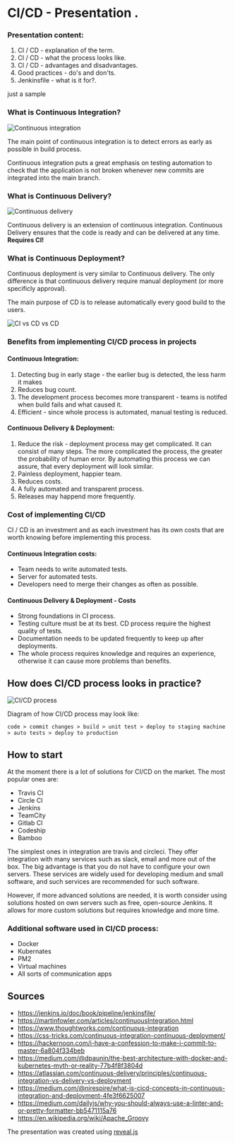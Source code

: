 # CI/CD - Presentation .

 ### Presentation content:
1. CI / CD - explanation of the term.
2. CI / CD - what the process looks like.
3. CI / CD - advantages and disadvantages.
4. Good practices - do's and don'ts.
5. Jenkinsfile - what is it for?.

just a sample

### What is Continuous Integration?
![Continuous integration](assets/continious-integration.png)

The main point of continuous integration is to detect errors as early as possible in build process.

Continuous integration puts a great emphasis on testing automation to check that the application is not broken whenever new commits are integrated into the main branch.

### What is Continuous Delivery?
![Continuous delivery](assets/press%20button.png)

Continuous delivery is an extension of continuous integration. Continuous Delivery ensures that the code is ready and can be delivered at any time. **Requires CI!**

### What is Continuous Deployment?
Continuous deployment is very similar to Continuous delivery. The only difference is that continuous delivery require manual deployment (or more specificly approval).

The main purpose of CD is to release automatically every good build to the users.

![CI vs CD vs CD](assets/CIvsCDvsCD.png)

### Benefits from implementing CI/CD process in projects

#### Continuous Integration:
1. Detecting bug in early stage - the earlier bug is detected, the less harm it makes
2. Reduces bug count.
3. The development process becomes more transparent - teams is notifed when build fails and what caused it.
4. Efficient - since whole process is automated, manual testing is reduced.

#### Continuous Delivery & Deployment:
1. Reduce the risk - deployment process may get complicated. It can consist of many steps. The more complicated the process, the greater the probability of human error. By automating this process we can assure, that every deployment will look similar.
2. Painless deployment, happier team.
3. Reduces costs.
4. A fully automated and transparent process.
5. Releases may happend more frequently.

### Cost of implementing CI/CD
CI / CD is an investment and as each investment has its own costs that are worth knowing before implementing this process.

#### Continuous Integration costs:
- Team needs to write automated tests.
- Server for automated tests.
- Developers need to merge their changes as often as possible.

#### Continuous Delivery & Deployment - Costs
- Strong foundations in CI process.
- Testing culture must be at its best. CD process require the highest quality of tests.
- Documentation needs to be updated frequently to keep up after deployments.
- The whole process requires knowledge and requires an experience, otherwise it can cause more problems than benefits.

## How does CI/CD process looks in practice?
![CI/CD process](assets/CI:CD%20big.png)

Diagram of how CI/CD process may look like:

```
code > commit changes > build > unit test > deploy to staging machine > auto tests > deploy to production
```

## How to start
At the moment there is a lot of solutions for CI/CD on the market. The most popular ones are:
- Travis CI
- Circle CI
- Jenkins
- TeamCity
- Gitlab CI
- Codeship
- Bamboo

The simplest ones in integration are travis and circleci. They offer integration with many services such as slack, email and more out of the box. The big advantage is that you do not have to configure your own servers. These services are widely used for developing medium and small software, and such services are recommended for such software.

However, if more advanced solutions are needed, it is worth consider using solutions hosted on own servers such as free, open-source Jenkins. It allows for more custom solutions but requires knowledge and more time.

### Additional software used in CI/CD process:
- Docker
- Kubernates
- PM2
- Virtual machines
- All sorts of communication apps

## Sources
- https://jenkins.io/doc/book/pipeline/jenkinsfile/
- https://martinfowler.com/articles/continuousIntegration.html
- https://www.thoughtworks.com/continuous-integration
- https://css-tricks.com/continuous-integration-continuous-deployment/
- https://hackernoon.com/i-have-a-confession-to-make-i-commit-to-master-6a804f334beb
- https://medium.com/@dpaunin/the-best-architecture-with-docker-and-kubernetes-myth-or-reality-77b4f8f3804d
- https://atlassian.com/continuous-delivery/principles/continuous-integration-vs-delivery-vs-deployment
- https://medium.com/@nirespire/what-is-cicd-concepts-in-continuous-integration-and-deployment-4fe3f6625007
- https://medium.com/dailyjs/why-you-should-always-use-a-linter-and-or-pretty-formatter-bb5471115a76
- https://en.wikipedia.org/wiki/Apache_Groovy

The presentation was created using [reveal.js](https://github.com/hakimel/reveal.js/)
